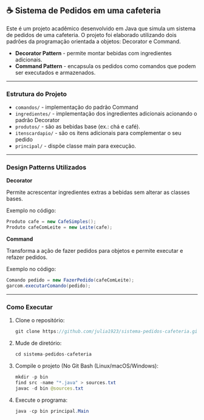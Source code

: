 ☕ Sistema de Pedidos em uma cafeteria 
---

Este é um projeto acadêmico desenvolvido em Java que simula um sistema de pedidos de uma cafeteria. O projeto foi elaborado
utilizando dois padrões da programação orientada a objetos: Decorator e Command.

- **Decorator Pattern** - permite montar bebidas com ingredientes adicionais.
- **Command Pattern** - encapsula os pedidos como comandos que podem ser executados e armazenados.

---

### Estrutura do Projeto

- `comandos/` - implementação do padrão Command
- `ingredientes/` - implementação dos ingredientes adicionais acionando o padrão Decorator
- `produtos/` - são as bebidas base (ex.: chá e café).
- `itenscardapio/` - são os itens adicionais para complementar o seu pedido
- `principal/` - dispõe classe main para execução.

---

  ### Design Patterns Utilizados

  **Decorator**
  
  Permite acrescentar ingredientes extras a bebidas sem alterar as classes bases.
  
  Exemplo no código:
  ```java
  Produto cafe = new CafeSimples();
  Produto cafeComLeite = new Leite(cafe);
  ```

  **Command**
  
  Transforma a ação de fazer pedidos para objetos e permite executar e refazer pedidos.

  Exemplo no código:
  ```java
  Comando pedido = new FazerPedido(cafeComLeite);
  garcom.executarComando(pedido);
  ```

  ---
  
  ### Como Executar
  
  1. Clone o repositório:
     ```java
     git clone https://github.com/julia1923/sistema-pedidos-cafeteria.git
       ```

  2. Mude de diretório:
     ```java
     cd sistema-pedidos-cafeteria
       ```
     
  4. Compile o projeto (No Git Bash (Linux/macOS/Windows):
     ```java
     mkdir -p bin
     find src -name "*.java" > sources.txt
     javac -d bin @sources.txt
       ```
     
  5. Execute o programa:
      ```java
     java -cp bin principal.Main
      ```


